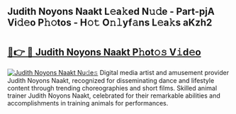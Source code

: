 ## Judith Noyons Naakt L𝚎a𝚔ed N𝚞𝚍e - Part-pjA Vi𝚍𝚎o P𝚑𝚘tos - H𝚘𝚝 O𝚗𝚕yf𝚊ns L𝚎a𝚔s aKzh2

# <h2><a href="http://kfey3c.oniu.top/?m=Judith+Noyons+Naakt">🔗👉 🔴 Judith Noyons Naakt P𝚑ot𝚘𝚜 V𝚒d𝚎o</a></h2>

[![Judith Noyons Naakt Nu𝚍e𝚜](https://i.imgur.com/0qMVB7G.gif)](http://kfey3c.oniu.top/?m=Judith+Noyons+Naakt)
Digital media artist and amusement provider Judith Noyons Naakt, recognized for disseminating dance and lifestyle content through trending choreographies and short films. Skilled animal trainer Judith Noyons Naakt, celebrated for their remarkable abilities and accomplishments in training animals for performances.  
